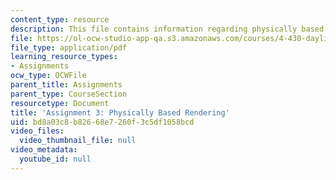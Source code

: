 ```yaml
---
content_type: resource
description: This file contains information regarding physically based rendering.
file: https://ol-ocw-studio-app-qa.s3.amazonaws.com/courses/4-430-daylighting-spring-2012/bd8a03c8b82668e7260f3c5df1058bcd_MIT4_430S12_hw3.pdf
file_type: application/pdf
learning_resource_types:
- Assignments
ocw_type: OCWFile
parent_title: Assignments
parent_type: CourseSection
resourcetype: Document
title: 'Assignment 3: Physically Based Rendering'
uid: bd8a03c8-b826-68e7-260f-3c5df1058bcd
video_files:
  video_thumbnail_file: null
video_metadata:
  youtube_id: null
---
```

